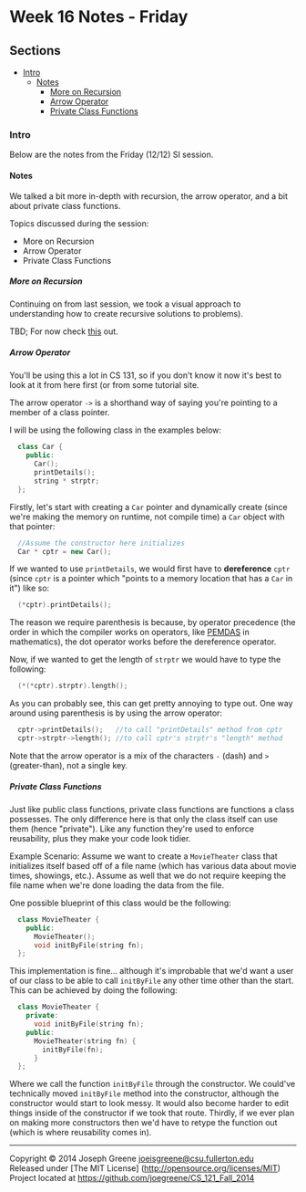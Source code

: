 # Week 16 Notes - Friday

## Sections
- [Intro](#intro)
  - [Notes](#notes)
    - [More on Recursion](#more-on-recursion)
    - [Arrow Operator](#arrow-operator)
    - [Private Class Functions](#private-class-functions)
    
### Intro
Below are the notes from the Friday (12/12) SI session.

#### Notes
We talked a bit more in-depth with recursion, the arrow operator, and a bit about private class functions.

Topics discussed during the session:
- More on Recursion
- Arrow Operator
- Private Class Functions

##### More on Recursion
Continuing on from last session, we took a visual approach to understanding how to create recursive solutions 
to problems).

TBD; For now check [this](http://web.eecs.utk.edu/~cs102/lectures/recursion.html) out.

##### Arrow Operator
You'll be using this a lot in CS 131, so if you don't know it now it's best to look at it from here first (or 
from some tutorial site.

The arrow operator `->` is a shorthand way of saying you're pointing to a member of a class pointer.

I will be using the following class in the examples below:
```C++
  class Car {
    public:
      Car();
      printDetails();
      string * strptr;
  };
```

Firstly, let's start with creating a `Car` pointer and dynamically create (since we're making the memory on runtime, 
not compile time) a `Car` object with that pointer:
```C++
  //Assume the constructor here initializes
  Car * cptr = new Car();
```

If we wanted to use `printDetails`, we would first have to __dereference__ `cptr` (since `cptr` is a pointer which 
"points to a memory location that has a `Car` in it") like so:
```C++
  (*cptr).printDetails();
```

The reason we require parenthesis is because, by operator precedence (the order in which the compiler works on 
operators, like [PEMDAS](http://www.mathsisfun.com/operation-order-pemdas.html) in mathematics), the dot operator 
works before the dereference operator.

Now, if we wanted to get the length of `strptr` we would have to type the following:
```C++
  (*(*cptr).strptr).length();
```

As you can probably see, this can get pretty annoying to type out. One way around using parenthesis is by using the 
arrow operator:
```C++
  cptr->printDetails();   //to call "printDetails" method from cptr
  cptr->strptr->length(); //to call cptr's strptr's "length" method
```

Note that the arrow operator is a mix of the characters `-` (dash) and `>` (greater-than), not a single key.

##### Private Class Functions
Just like public class functions, private class functions are functions a class possesses. The only difference here 
is that only the class itself can use them (hence "private"). Like any function they're used to enforce reusability, 
plus they make your code look tidier.

Example Scenario: Assume we want to create a `MovieTheater` class that initializes itself based off of a file name (which 
has various data about movie times, showings, etc.). Assume as well that we do not require keeping the file name when 
we're done loading the data from the file.

One possible blueprint of this class would be the following:
```C++
  class MovieTheater {
    public:
      MovieTheater();
      void initByFile(string fn);
  };
```

This implementation is fine... although it's improbable that we'd want a user of our class to be able to 
call `initByFile` any other time other than the start. This can be achieved by doing the following:
```C++
  class MovieTheater {
    private:
      void initByFile(string fn);
    public:
      MovieTheater(string fn) {
        initByFile(fn);
      }
  };
```

Where we call the function `initByFile` through the constructor. We could've technically moved `initByFile` method into 
the constructor, although the constructor would start to look messy. It would also become harder to edit things inside 
of the constructor if we took that route. Thirdly, if we ever plan on making more constructors then we'd have to retype 
the function out (which is where reusability comes in).

-------------------------------------------------------------------------------

Copyright &copy; 2014 Joseph Greene <joeisgreene@csu.fullerton.edu>  
Released under [The MIT License] (http://opensource.org/licenses/MIT)  
Project located at <https://github.com/joegreene/CS_121_Fall_2014>